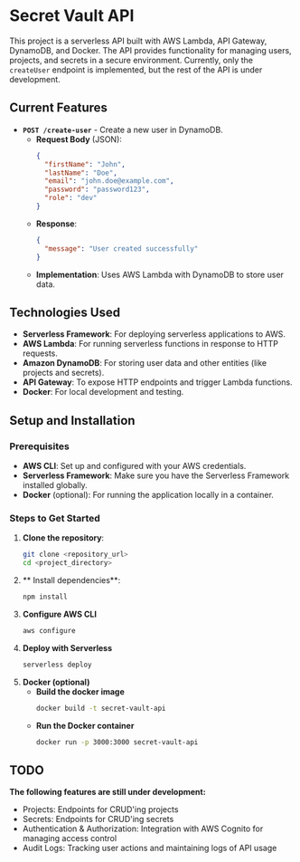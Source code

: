 # Secret Vault API

This project is a serverless API built with AWS Lambda, API Gateway, DynamoDB, and Docker. The API provides functionality for managing users, projects, and secrets in a secure environment. Currently, only the `createUser` endpoint is implemented, but the rest of the API is under development.

## Current Features

- **`POST /create-user`** - Create a new user in DynamoDB.
  - **Request Body** (JSON):
    ```json
    {
      "firstName": "John",
      "lastName": "Doe",
      "email": "john.doe@example.com",
      "password": "password123",
      "role": "dev"
    }
    ```
  - **Response**:
    ```json
    {
      "message": "User created successfully"
    }
    ```
  - **Implementation**: Uses AWS Lambda with DynamoDB to store user data.

## Technologies Used

- **Serverless Framework**: For deploying serverless applications to AWS.
- **AWS Lambda**: For running serverless functions in response to HTTP requests.
- **Amazon DynamoDB**: For storing user data and other entities (like projects and secrets).
- **API Gateway**: To expose HTTP endpoints and trigger Lambda functions.
- **Docker**: For local development and testing.

## Setup and Installation

### Prerequisites

- **AWS CLI**: Set up and configured with your AWS credentials.
- **Serverless Framework**: Make sure you have the Serverless Framework installed globally.
- **Docker** (optional): For running the application locally in a container.

### Steps to Get Started

1. **Clone the repository**:
   ```bash
   git clone <repository_url>
   cd <project_directory>

2. ** Install dependencies**:
    ```bash
    npm install

3. **Configure AWS CLI**
    ```bash
    aws configure

4. **Deploy with Serverless**
    ```bash
    serverless deploy

5. **Docker (optional)**
   -    **Build the docker image**
        ```bash
        docker build -t secret-vault-api

   -    **Run the Docker container**
        ```bash
        docker run -p 3000:3000 secret-vault-api

## TODO
**The following features are still under development:**
- Projects: Endpoints for CRUD'ing projects
- Secrets: Endpoints for CRUD'ing secrets
- Authentication & Authorization: Integration with AWS Cognito for managing access control
- Audit Logs: Tracking user actions and maintaining logs of API usage

